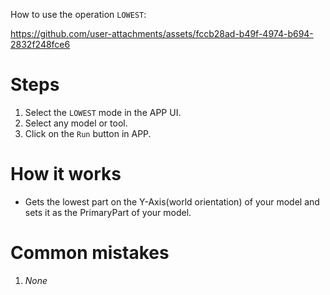 How to use the operation `LOWEST`:

https://github.com/user-attachments/assets/fccb28ad-b49f-4974-b694-2832f248fce6

# Steps
1. Select the `LOWEST` mode in the APP UI. 
2. Select any model or tool.
3. Click on the `Run` button in APP.

# How it works
- Gets the lowest part on the Y-Axis(world orientation) of your model and sets it as the PrimaryPart of your model.

# Common mistakes
1. *None*
